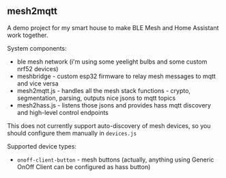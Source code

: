 mesh2mqtt
---------

A demo project for my smart house to make BLE Mesh and Home Assistant work together.

System components:
- ble mesh network (i'm using some yeelight bulbs and some custom nrf52 devices)
- meshbridge - custom esp32 firmware to relay mesh messages to mqtt and vice versa
- mesh2mqtt.js - handles all the mesh stack functions - crypto, segmentation, parsing, outputs nice jsons to mqtt topics
- mesh2hass.js - listens those jsons and provides hass mqtt discovery and high-level control endpoints

This does not currently support auto-discovery of mesh devices, so you should configure them manually in `devices.js`

Supported device types:
- `onoff-client-button` - mesh buttons (actually, anything using Generic OnOff Client can be configured as hass button)

